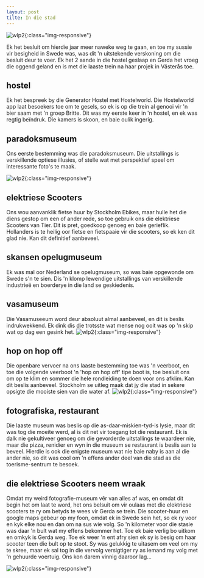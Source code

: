 ```yaml
---
layout: post
tilte: Ín die stad
---
```

![wlp2](/images/2023-06-30-‘n-Dag-in-Stockholm/DSC_2995-01.jpeg){:class="img-responsive"}


Ek het besluit om hierdie jaar meer naweke weg te gaan, en toe my sussie
vir besigheid in Swede was, was dit 'n uitstekende verskoning om die
besluit deur te voer. Ek het 2 aande in die hostel geslaap en Gerda het
vroeg die oggend geland en is met die laaste trein na haar projek in
Västerås toe.

## hostel 

Ek het bespreek by die Generator Hostel met Hostelworld. Die Hostelworld
app laat besoekers toe om te gesels, so ek is op die trein al genooi vir
'n bier saam met 'n groep Britte. Dit was my eerste keer in 'n hostel,
en ek was regtig beïndruk. Die kamers is skoon, en baie oulik ingerig.

## paradoksmuseum 

Ons eerste bestemming was die paradoksmuseum. Die uitstallings is
verskillende optiese illusies, of stelle wat met perspektief speel om
interessante foto's te maak.

![wlp2](/images/2023-06-30-‘n-Dag-in-Stockholm/DSC_2870-01.jpeg){:class="img-responsive"}

## elektriese Scooters 

Ons wou aanvanklik fietse huur by Stockholm Ebikes, maar hulle het die
diens gestop om een of ander rede, so toe gebruik ons die elektriese
Scooters van Tier. Dit is pret, goedkoop genoeg en baie gerieflik.
Hollanders is te heilig oor fietse en fietspaaie vir die scooters, so ek ken dit glad nie.
Kan dit definitief aanbeveel.

## skansen opelugmuseum 

Ek was mal oor Nederland se opelugmuseum, so was baie opgewonde om Swede
s'n te sien. Dis 'n klomp lewendige uitstallings van verskillende
industrieë en boerderye in die land se geskiedenis.

## vasamuseum 

Die Vasamuseeum word deur absoluut almal aanbeveel, en dit is beslis
indrukwekkend. Ek dink dis die trotsste wat mense nog ooit was op 'n
skip wat op dag een gesink het.
![wlp2](/images/2023-06-30-‘n-Dag-in-Stockholm/IMG-20230507-WA0014.jpg){:class="img-responsive"}


## hop on hop off 


Die openbare vervoer na ons laaste bestemming toe was 'n veerboot, en
toe die volgende veerboot 'n 'hop on hop off' tipe boot is, toe besluit
ons om op te klim en sommer die hele rondleiding te doen voor ons
afklim. Kan dit beslis aanbeveel. Stockholm se uitleg maak dat jy die
stad in sekere opsigte die mooiste sien van die water af.
![wlp2](/images/2023-06-30-‘n-Dag-in-Stockholm/DSC_3001.JPG){:class="img-responsive"}

## fotografiska, restaurant 

Die laaste museum was beslis op die as-daar-miskien-tyd-is lysie, maar
dit was tog die moeite werd, al is dit net vir toegang tot die
restaurant. Ek is dalk nie gekultiveer genoeg om die gevorderde
uitstallings te waardeer nie, maar die pizza, renidier en wyn in die
museum se restaurant is beslis aan te beveel. Hierdie is ook die enigste
museum wat nie baie naby is aan al die ander nie, so dit was cool om 'n
effens ander deel van die stad as die toerisme-sentrum te besoek.

## die elektriese Scooters neem wraak 


Omdat my weird fotografie-museum vêr van alles af was, en omdat dit
begin het om laat te word, het ons belsuit om vir oulaas met die
elektriese scooters te ry om betyds te wees vir Gerda se trein. Die
scooter-huur en google maps gebeur op my foon, omdat ek in Swede sein
het, so ek ry voor en kyk elke nou en dan om na sus wie volg. So 'n
kilometer voor die stasie was daar 'n bult wat my effens bekommer het.
Toe ek baie verlig bo uitkom en omkyk is Gerda weg. Toe ek weer 'n ent
afry sien ek sy is besig om haar scooter teen die bult op te stoot. Sy
was gelukkig te uitasem om veel om my te skree, maar ek sal tog in die
vervolg versigtiger ry as iemand my volg met 'n gehuurde voertuig. Ons
kon darem vinnig daaroor lag...

![wlp2](/images/2023-06-30-‘n-Dag-in-Stockholm/IMG_20230507_200456.jpg){:class="img-responsive"}
